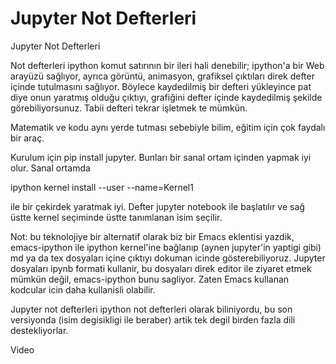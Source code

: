 # Jupyter Not Defterleri


Jupyter Not Defterleri






Not defterleri ipython komut satırının bir ileri hali denebilir; ipython'a bir Web arayüzü sağlıyor, ayrıca görüntü, animasyon, grafiksel çıktıları direk defter içinde tutulmasını sağlıyor. Böylece kaydedilmiş bir defteri yükleyince pat diye onun yaratmış olduğu çıktıyı, grafiğini defter içinde kaydedilmiş şekilde görebiliyorsunuz. Tabii defteri tekrar işletmek te mümkün. 



Matematik ve kodu aynı yerde tutması sebebiyle bilim, eğitim için çok faydalı bir araç. 

Kurulum için pip install jupyter. Bunları bir sanal ortam içinden yapmak iyi olur. Sanal ortamda



ipython kernel install --user --name=Kernel1



ile bir çekirdek yaratmak iyi. Defter jupyter notebook ile başlatılır ve sağ üstte kernel seçiminde üstte tanımlanan isim seçilir. 



Not: bu teknolojiye bir alternatif olarak biz bir Emacs eklentisi yazdik, emacs-ipython ile ipython kernel'ine bağlanıp (aynen jupyter'in yaptigi gibi) md ya da tex dosyaları içine çıktıyı dokuman icinde gösterebiliyoruz. Jupyter dosyaları ipynb formati kullanir, bu dosyaları direk editor ile ziyaret etmek mümkün değil, emacs-ipython bunu sagliyor. Zaten Emacs kullanan kodcular icin daha kullanisli olabilir.

Jupyter not defterleri ipython not defterleri olarak biliniyordu, bu son versiyonda (isim degisikligi ile beraber) artik tek degil birden fazla dili destekliyorlar. 


Video







